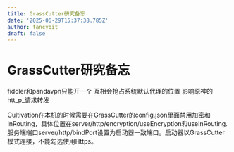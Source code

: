 ```yaml
---
title: GrassCutter研究备忘
date: '2025-06-29T15:37:38.785Z'
author: fancybit
draft: false
---
```

<div class="header"><h1 class="single-title animate__animated animate__pulse animate__faster">GrassCutter研究备忘</h1></div>

<div class="content" id="content"><p>fiddler和pandavpn只能开一个 互相会抢占系统默认代理的位置 影响原神的htt_p_请求转发</p><p>Cultivation在本机的时候需要在GrassCutter的config.json里面禁用加密和InRouting，具体位置在server/http/encryption/useEncryption和useInRouting.服务端端口server/http/bindPort设置为启动器一致端口。启动器以GrassCutter模式连接，不能勾选使用Https。</p></div>

